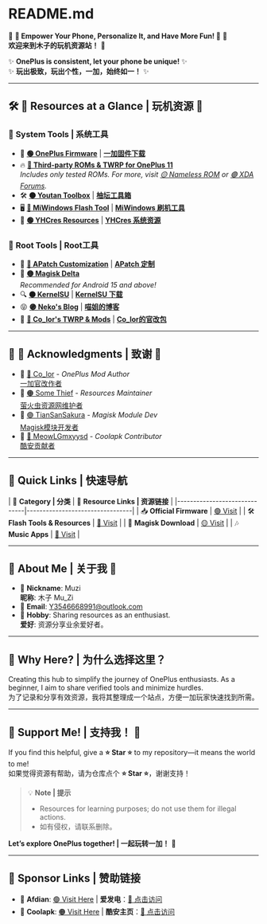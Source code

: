 # README.md

🎉 **🌈 Empower Your Phone, Personalize It, and Have More Fun! 🌟** 🎉  
**欢迎来到木子的玩机资源站！** 🎉

✨ **OnePlus is consistent, let your phone be unique!** ✨  
✨ **玩出极致，玩出个性，一加，始终如一！** ✨

---

## 🛠️ **🌟 Resources at a Glance | 玩机资源 🌟**

### 📂 **System Tools | 系统工具**
- 🔧 **[🟢 OnePlus Firmware](https://yun.daxiaamu.com/)** | **[一加固件下载](https://yun.daxiaamu.com/)**
- 🔥 **[🔵 Third-party ROMs & TWRP for OnePlus 11](https://www.123865.com/s/nOd5jv-XJHu3)**  
  *Includes only tested ROMs. For more, visit [🟡 Nameless ROM](https://www.nameless.wiki/) or [🟣 XDA Forums](https://xdaforums.com/).*  
- 🛠️ **[🟠 Youtan Toolbox](https://xiaoyi.vc/otantoolboxnt.html)** | **[柚坛工具箱](https://xiaoyi.vc/otantoolboxnt.html)**
- 🖥️ **[🔴 MiWindows Flash Tool](http://mindows.com/)** | **[MiWindows 刷机工具](http://mindows.com/)**
- 🧰 **[🟢 YHCres Resources](https://www.yhcres.top/)** | **[YHCres 系统资源](https://www.yhcres.top/)**

### 🎨 **Root Tools | Root工具**
- 💎 **[🔵 APatch Customization](https://github.com/bmax121/APatch)** | **[APatch 定制](https://github.com/bmax121/APatch)**
- 🎵 **[🟡 Magisk Delta](https://github.com/HuskyDG/magisk-files/releases/)**  
  *Recommended for Android 15 and above!*  
- 🔍 **[🟠 KernelSU](https://kernelsu.org/guide/difference-with-magisk.html)** | **[KernelSU 下载](https://kernelsu.org/guide/difference-with-magisk.html)**
- 😝 **[🟣 Neko's Blog](neko.ink)** | **[喵姐的博客](neko.ink)**
- 🍎 **[🔴 Co_lor's TWRP & Mods](https://docs.qq.com/doc/DTHhteE9xdnFPbVZM)** | **[Co_lor的官改包](https://docs.qq.com/doc/DTHhteE9xdnFPbVZM)**

---

## 🤝 **💖 Acknowledgments | 致谢 💖**
- 🌟 [🔵 Co_lor](http://www.coolapk.com/u/642425) - *OnePlus Mod Author*  
  [一加官改作者](http://www.coolapk.com/u/642425)
- 🌟 [🟠 Some Thief](http://www.coolapk.com/u/3463951) - *Resources Maintainer*  
  [萤火虫资源网维护者](http://www.coolapk.com/u/3463951)
- 🌟 [🟣 TianSanSakura](http://www.coolapk.com/u/540690) - *Magisk Module Dev*  
  [Magisk模块开发者](http://www.coolapk.com/u/540690)
- 🌟 [🔴 MeowLGmxyysd](http://www.coolapk.com/u/814297) - *Coolapk Contributor*  
  [酷安贡献者](http://www.coolapk.com/u/814297)

---

## 🚀 **Quick Links | 快速导航**

| 📂 **Category | 分类**            | 🔗 **Resource Links | 资源链接** |
|------------------------------|---------------------------------|
| 📥 **Official Firmware**         | [🟢 Visit](https://yun.daxiaamu.com/) |
| 🛠️ **Flash Tools & Resources**   | [🔵 Visit](https://www.yhcres.top/)     |
| 📜 **Magisk Download**           | [🟡 Visit](https://github.com/HuskyDG/magisk-files/releases/) |
| 🎶 **Music Apps**                | [🔴 Visit](https://listen1.github.io/listen1/) |

---

## 🌟 **About Me | 关于我 🌟**
- 🌸 **Nickname**: Muzi  
  **昵称**: 木子 Mu_Zi  
- 📧 **Email**: [Y3546668991@outlook.com](mailto:Y3546668991@outlook.com)
- 🎯 **Hobby**: Sharing resources as an enthusiast.  
  **爱好**: 资源分享业余爱好者。

---

## 🎉 **Why Here? | 为什么选择这里？**
Creating this hub to simplify the journey of OnePlus enthusiasts. As a beginner, I aim to share verified tools and minimize hurdles.  
为了记录和分享有效资源，我将其整理成一个站点，方便一加玩家快速找到所需。

---

## 🌟 **Support Me! | 支持我！ 🌟**
If you find this helpful, give a **⭐ Star ⭐** to my repository—it means the world to me!  
如果觉得资源有帮助，请为仓库点个 **⭐ Star ⭐**，谢谢支持！

> 💡 **Note | 提示**  
> - Resources for learning purposes; do not use them for illegal actions.  
> - 如有侵权，请联系删除。

**Let’s explore OnePlus together! | 一起玩转一加！** 🎉

---

## 💖 **Sponsor Links | 赞助链接**
- 🌟 **Afdian**: [🟢 Visit Here](https://afdian.com/a/Muzi441) | **爱发电**：[🔵 点击访问](https://afdian.com/a/Muzi441)
- 📱 **Coolapk**: [🟠 Visit Here](https://www.coolapk.com/u/3772125) | **酷安主页**：[🔴 点击访问](https://www.coolapk.com/u/3772125)

